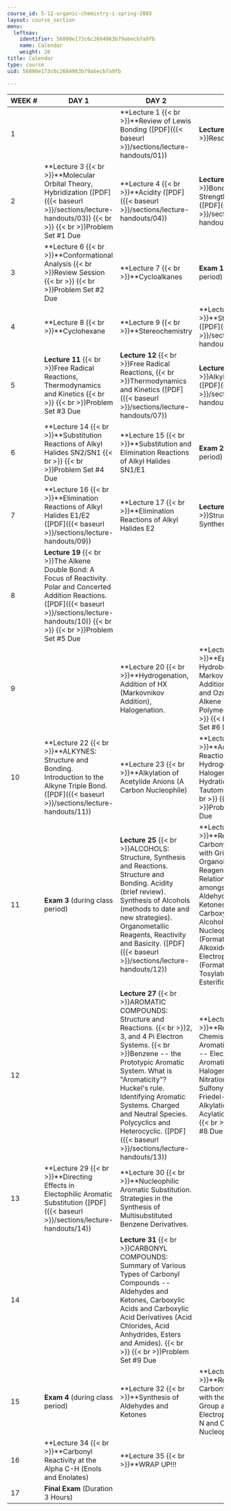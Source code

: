 ```yaml
---
course_id: 5-12-organic-chemistry-i-spring-2003
layout: course_section
menu:
  leftnav:
    identifier: 56890e173c6c2684963b79abecb7a9fb
    name: Calendar
    weight: 20
title: Calendar
type: course
uid: 56890e173c6c2684963b79abecb7a9fb

---
```


| WEEK # | DAY 1 | DAY 2 | DAY 3 |
| --- | --- | --- | --- |
| 1 | &nbsp; | **Lecture 1  {{< br >}}**Review of Lewis Bonding ([PDF]({{< baseurl >}}/sections/lecture-handouts/01)) | **Lecture 2**  {{< br >}}Resonance |
| 2 | **Lecture 3  {{< br >}}**Molecular Orbital Theory, Hybridization ([PDF]({{< baseurl >}}/sections/lecture-handouts/03))  {{< br >}}  {{< br >}}Problem Set #1 Due | **Lecture 4  {{< br >}}**Acidity ([PDF]({{< baseurl >}}/sections/lecture-handouts/04)) | **Lecture 5**  {{< br >}}Bond Lengths and Strengths/Alkanes ([PDF]({{< baseurl >}}/sections/lecture-handouts/05)) |
| 3 | **Lecture 6  {{< br >}}**Conformational Analysis  {{< br >}}Review Session  {{< br >}}  {{< br >}}Problem Set #2 Due | **Lecture 7  {{< br >}}**Cycloalkanes | **Exam 1** (during class period) |
| 4 | **Lecture 8  {{< br >}}**Cyclohexane | **Lecture 9  {{< br >}}**Stereochemistry | **Lecture 10  {{< br >}}**Stereochemistry ([PDF]({{< baseurl >}}/sections/lecture-handouts/06)) |
| 5 | **Lecture 11**  {{< br >}}Free Radical Reactions, Thermodynamics and Kinetics  {{< br >}}  {{< br >}}Problem Set #3 Due | **Lecture 12**  {{< br >}}Free Radical Reactions,  {{< br >}}Thermodynamics and Kinetics ([PDF]({{< baseurl >}}/sections/lecture-handouts/07)) | **Lecture 13**  {{< br >}}Alkyl Halides/SN2 ([PDF]({{< baseurl >}}/sections/lecture-handouts/08)) |
| 6 | **Lecture 14  {{< br >}}**Substitution Reactions of Alkyl Halides SN2/SN1  {{< br >}}  {{< br >}}Problem Set #4 Due | **Lecture 15  {{< br >}}**Substitution and Elimination Reactions of Alkyl Halides SN1/E1 | **Exam 2** (during class period) |
| 7 | **Lecture 16  {{< br >}}**Elimination Reactions of Alkyl Halides E1/E2 ([PDF]({{< baseurl >}}/sections/lecture-handouts/09)) | **Lecture 17  {{< br >}}**Elimination Reactions of Alkyl Halides E2 | **Lecture 18**  {{< br >}}Structure and Synthesis of Alkenes |
| 8 | **Lecture 19**  {{< br >}}The Alkene Double Bond: A Focus of Reactivity. Polar and Concerted Addition Reactions. ([PDF]({{< baseurl >}}/sections/lecture-handouts/10))  {{< br >}}  {{< br >}}Problem Set #5 Due | &nbsp; |
| 9 | &nbsp; | **Lecture 20  {{< br >}}**Hydrogenation, Addition of HX (Markovnikov Addition), Halogenation. | **Lecture 21  {{< br >}}**Epoxidation, Hydroboration (Anti-Markovnikov Addition), Osmylation and Ozonolysis Alkene Polymerization.  {{< br >}}  {{< br >}}Problem Set #6 Due |
| 10 | **Lecture 22  {{< br >}}**ALKYNES: Structure and Bonding. Introduction to the Alkyne Triple Bond. ([PDF]({{< baseurl >}}/sections/lecture-handouts/11)) | **Lecture 23  {{< br >}}**Alkylation of Acetylide Anions (A Carbon Nucleophile) | **Lecture 24  {{< br >}}**Addition Reactions to Alkynes, Hydrogenation, Halogenation and HX. Hydration of alkynes. Tautomerization.  {{< br >}}  {{< br >}}Problem Set #7 Due |
| 11 | **Exam 3** (during class period) | **Lecture 25**  {{< br >}}ALCOHOLS: Structure, Synthesis and Reactions. Structure and Bonding. Acidity (brief review). Synthesis of Alcohols (methods to date and new strategies). Organometallic Reagents, Reactivity and Basicity. ([PDF]({{< baseurl >}}/sections/lecture-handouts/12)) | **Lecture 26  {{< br >}}**Reaction of Carbonyl Compounds with Grignard and Organolithium Reagents. REDOX Relationships amongst Alcohols, Aldehydes and Ketones and Carboxylic Acids. Alcohols as Nucleophiles (Formation of Alkoxides) and Electrophiles (Formation of Tosylates). Esterification. |
| 12 | &nbsp; | **Lecture 27**  {{< br >}}AROMATIC COMPOUNDS: Structure and Reactions.  {{< br >}}2, 3, and 4 Pi Electron Systems.  {{< br >}}Benzene -- the Prototypic Aromatic System. What is "Aromaticity"? Huckel's rule. Identifying Aromatic Systems. Charged and Neutral Species. Polycyclics and Heterocyclic. ([PDF]({{< baseurl >}}/sections/lecture-handouts/13)) | **Lecture 28  {{< br >}}**Reaction Chemistry of Aromatic Compounds -- Electrophilic Aromatic Substitution: Halogenation, Nitration, Sulfonylation and Friedel-Crafts Alkylation and Acylation.  {{< br >}}  {{< br >}}Problem Set #8 Due |
| 13 | **Lecture 29  {{< br >}}**Directing Effects in Electophilic Aromatic Substitution ([PDF]({{< baseurl >}}/sections/lecture-handouts/14)) | **Lecture 30  {{< br >}}**Nucleophilic Aromatic Substitution. Strategies in the Synthesis of Multisubstituted Benzene Derivatives. | &nbsp; |
| 14 | &nbsp; | **Lecture 31**  {{< br >}}CARBONYL COMPOUNDS: Summary of Various Types of Carbonyl Compounds -- Aldehydes and Ketones, Carboxylic Acids and Carboxylic Acid Derivatives (Acid Chlorides, Acid Anhydrides, Esters and Amides).  {{< br >}}  {{< br >}}Problem Set #9 Due |
| 15 | **Exam 4** (during class period) | **Lecture 32  {{< br >}}**Synthesis of Aldehydes and Ketones | **Lecture 33  {{< br >}}**Reactions of Carbonyl Compounds with the Carbonyl Group as an Electrophile with H, C, N and O Nucleophiles. |
| 16 | **Lecture 34  {{< br >}}**Carbonyl Reactivity at the Alpha C-H (Enols and Enolates) | **Lecture 35  {{< br >}}**WRAP UP!!! | &nbsp; |
| 17 | **Final Exam** (Duration 3 Hours) | &nbsp; |